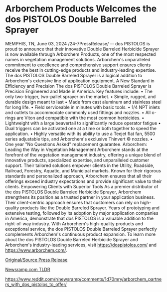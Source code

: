 # Arborchem Products Welcomes the dos PISTOLOS Double Barreled Sprayer

MEMPHIS, TN, June 03, 2024 /24-7PressRelease/ -- dos PISTOLOS is proud to announce that their innovative Double Barreled Herbicide Sprayer is now available through Arborchem Products, one of the most respected names in vegetation management solutions. Arborchem's unparalleled commitment to excellence and comprehensive support ensures clients receive the best in cutting-edge products and industry-leading expertise. The dos PISTOLOS Double Barreled Sprayer is a logical addition to Arborchem's extensive line of application equipment.  A New Standard in Efficiency and Precision  The dos PISTOLOS Double Barreled Sprayer is Precision Engineered and Made in America. Key features include:  • The only two-trigger, two-pallet sprayer on the market. • Simple, rugged, and durable design meant to last • Made from cast aluminum and stainless steel for long life. • Field serviceable in minutes with basic tools. • 1/4 NPT inlets and outlets to accommodate commonly used fittings and nozzles. • All o-rings are Viton and compatible with the most common herbicides. • Lightweight with a large beavertail to significantly reduce operator fatigue • Dual triggers can be activated one at a time or both together to speed the application. • Highly versatile with its ability to use a Teejet flat fan, 5500 series adjustable tips, and Arborchem's exclusive Thinvert © nozzles. • One year "No Questions Asked" replacement guarantee.  Arborchem: Leading the Way in Vegetation Management  Arborchem stands at the forefront of the vegetation management industry, offering a unique blend of innovative products, specialized expertise, and unparalleled customer support. Their tailored solutions empower clients in the Utility, Roadside, Railroad, Forestry, Aquatic, and Municipal markets. Known for their rigorous standards and personalized approach, Arborchem ensures that all their offerings exceed industry expectations and provide significant value to their clients.  Empowering Clients with Superior Tools  As a premier distributor of the dos PISTOLOS Double Barreled Herbicide Sprayer, Arborchem strengthens its position as a trusted partner in your application business. Their client-centric approach ensures that customers can rely on high-quality products like the Double Barreled Sprayer.  Years of prototyping and extensive testing, followed by its adoption by major application companies in America, demonstrate that dos PISTOLOS is a valuable addition to the right-of-way industry. With Arborchem's high-quality products and exceptional service, the dos PISTOLOS Double Barreled Sprayer perfectly complements Arborchem's continuous product expansion.  To learn more about the dos PISTOLOS Double Barreled Herbicide Sprayer and Arborchem's industry-leading services, visit https://dospistolos.com/ and https://www.arborchem.com/. 

[Original/Source Press Release](https://www.24-7pressrelease.com/press-release/511307/arborchem-products-welcomes-the-dos-pistolos-double-barreled-sprayer)
                    

[Newsramp.com TLDR](None) 

https://www.reddit.com/r/newsramp/comments/1d70mry/arborchem_partners_with_dos_pistolos_to_offer/